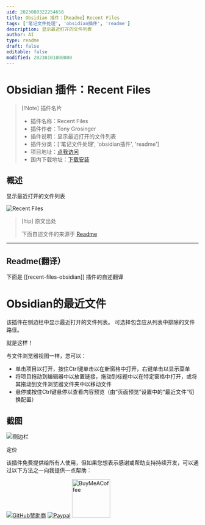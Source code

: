 ```yaml
---
uid: 2023080322254658
title: Obsidian 插件：【Readme】Recent Files
tags: ['笔记文件处理', 'obsidian插件', 'readme']
description: 显示最近打开的文件列表
author: AI
type: readme
draft: false
editable: false
modified: 20230101000000
---
```


# Obsidian 插件：Recent Files

> [!Note] 插件名片
> - 插件名称：Recent Files
> - 插件作者：Tony Grosinger
> - 插件说明：显示最近打开的文件列表
> - 插件分类：['笔记文件处理', 'obsidian插件', 'readme']
> - 项目地址：[点我访问](https://github.com/tgrosinger/recent-files-obsidian)
> - 国内下载地址：[下载安装](https://pkmer.cn/products/plugin/pluginMarket/?recent-files-obsidian)

## 概述

显示最近打开的文件列表

![Recent Files](https://cdn.pkmer.cn/covers/recent-files-obsidian.PNG!pkmer)

> [!tip] 原文出处
> 
>下面自述文件的来源于 [Readme](https://ghproxy.net/https://raw.githubusercontent.com/tgrosinger/recent-files-obsidian/main/README.md)
> 

---

## Readme(翻译）

下面是 [[recent-files-obsidian]] 插件的自述翻译


# Obsidian的最近文件

该插件在侧边栏中显示最近打开的文件列表。
可选择包含应从列表中排除的文件路径。

就是这样！

与文件浏览器视图一样，您可以：

* 单击项目以打开，按住Ctrl键单击以在新窗格中打开，右键单击以显示菜单
* 将项目拖动到编辑器中以放置链接，拖动到标题中以在特定窗格中打开，或将其拖动到文件浏览器文件夹中以移动文件
* 悬停或按住Ctrl键悬停以查看内容预览（由“页面预览”设置中的“最近文件”切换配置）

## 截图

![侧边栏](https://raw.githubusercontent.com/tgrosinger/recent-files-obsidian/main/resources/screenshots/sidebar.png)

定价

该插件免费提供给所有人使用，但如果您想表示感谢或帮助支持持续开发，可以通过以下方法之一向我提供一点帮助：

[![GitHub赞助商](https://img.shields.io/github/sponsors/tgrosinger?style=social)](https://github.com/sponsors/tgrosinger)
[![Paypal](https://img.shields.io/badge/paypal-tgrosinger-yellow?style=social&logo=paypal)](https://paypal.me/tgrosinger)
[<img src="https://cdn.buymeacoffee.com/buttons/v2/default-yellow.png" alt="BuyMeACoffee" width="100">](https://www.buymeacoffee.com/tgrosinger)



